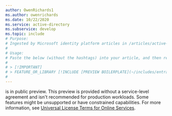 ```yaml
---
author: OwenRichards1
ms.author: owenrichards
ms.date: 10/22/2020
ms.service: active-directory
ms.subservice: develop
ms.topic: include
# Purpose:
# Ingested by Microsoft identity platform articles in /articles/active-directory/develop/* that document public preview features.
#
# Usage:
# Paste the below (without the hashtags) into your article, and then replace *only* "FEATURE_OR_LIBRARY".
#
# > [!IMPORTANT]
# > FEATURE_OR_LIBRARY [!INCLUDE [PREVIEW BOILERPLATE](~/includes/entra-develop-preview.md)]
#
---
```

is in public preview. This preview is provided without a service-level agreement and isn't recommended for production workloads. Some features might be unsupported or have constrained capabilities. For more information, see [Universal License Terms for Online Services](https://www.microsoft.com/licensing/terms/product/ForOnlineServices/all).

